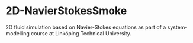 # 2D-NavierStokesSmoke
2D fluid simulation based on Navier-Stokes equations as part of a system-modelling course at Linköping Technical University.
